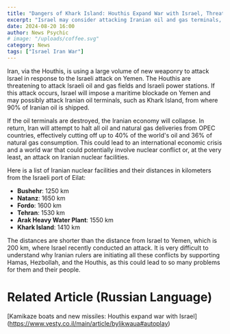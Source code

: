 ```yaml
---
title: "Dangers of Khark Island: Houthis Expand War with Israel, Threatening Israeli Oil and Gas Fields and Power Stations"
excerpt: "Israel may consider attacking Iranian oil and gas terminals, which could lead to multiple conflicts."
date: 2024-08-20 16:00
author: News Psychic
# image: "/uploads/coffee.svg"
category: News
tags: ["Israel Iran War"]
---
```


Iran, via the Houthis, is using a large volume of new weaponry to attack Israel in response to the Israeli attack on Yemen. The Houthis are threatening to attack Israeli oil and gas fields and Israeli power stations. If this attack occurs, Israel will impose a maritime blockade on Yemen and may possibly attack Iranian oil terminals, such as Khark Island, from where 90% of Iranian oil is shipped.

If the oil terminals are destroyed, the Iranian economy will collapse. In return, Iran will attempt to halt all oil and natural gas deliveries from OPEC countries, effectively cutting off up to 40% of the world's oil and 36% of natural gas consumption. This could lead to an international economic crisis and a world war that could potentially involve nuclear conflict or, at the very least, an attack on Iranian nuclear facilities.

Here is a list of Iranian nuclear facilities and their distances in kilometers from the Israeli port of Eilat:

- **Bushehr**: 1250 km
- **Natanz**: 1650 km
- **Fordo**: 1600 km
- **Tehran**: 1530 km
- **Arak Heavy Water Plant**: 1550 km
- **Khark Island**: 1410 km

The distances are shorter than the distance from Israel to Yemen, which is 200 km, where Israel recently conducted an attack. It is very difficult to understand why Iranian rulers are initiating all these conflicts by supporting Hamas, Hezbollah, and the Houthis, as this could lead to so many problems for them and their people.

# Related Article (Russian Language)

[Kamikaze boats and new missiles: Houthis expand war with Israel]
(https://www.vesty.co.il/main/article/bylikwaua#autoplay)
